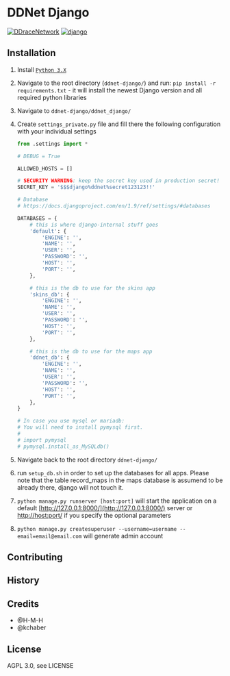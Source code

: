 # DDNet Django

[![DDraceNetwork](https://ddnet.tw/ddnet-small.png)](https://ddnet.tw)
[![django](http://www.dreamincode.net/forums/uploads/monthly_10_2014/post-659421-141328499356.png)](https://www.djangoproject.com/)

## Installation

1. Install [`Python 3.X`](https://www.python.org/downloads/)
2. Navigate to the root directory (`ddnet-django/`) and run: `pip install -r requirements.txt` - it will install the newest Django
version and all required python libraries
3. Navigate to `ddnet-django/ddnet_django/`
4. Create `settings_private.py` file and fill there the following configuration with your individual settings

    ```python
    from .settings import *

    # DEBUG = True

    ALLOWED_HOSTS = []

    # SECURITY WARNING: keep the secret key used in production secret!
    SECRET_KEY = '$$$django%ddnet%secret123123!!'

    # Database
    # https://docs.djangoproject.com/en/1.9/ref/settings/#databases

    DATABASES = {
        # this is where django-internal stuff goes
        'default': {
            'ENGINE': '',
            'NAME': '',
            'USER': '',
            'PASSWORD': '',
            'HOST': '',
            'PORT': '',
        },

        # this is the db to use for the skins app
        'skins_db': {
            'ENGINE': '',
            'NAME': '',
            'USER': '',
            'PASSWORD': '',
            'HOST': '',
            'PORT': '',
        },

        # this is the db to use for the maps app
        'ddnet_db': {
            'ENGINE': '',
            'NAME': '',
            'USER': '',
            'PASSWORD': '',
            'HOST': '',
            'PORT': '',
        },
    }

    # In case you use mysql or mariadb:
    # You will need to install pymysql first.
    #
    # import pymysql
    # pymysql.install_as_MySQLdb()
    ```
5. Navigate back to the root directory `ddnet-django/`
6. run `setup_db.sh` in order to set up the databases for all apps.
Please note that the table record_maps in the maps database is assumend to be already there, django will not touch it.
7. `python manage.py runserver [host:port]` will start the application on a default [http://127.0.0.1:8000/](http://127.0.0.1:8000/) server or [http://host:port/](http://host:port/) if you specify the optional parameters
8. `python manage.py createsuperuser --username=username --email=email@email.com` will generate admin account

## Contributing


## History


## Credits
- @H-M-H
- @kchaber

## License

AGPL 3.0, see LICENSE